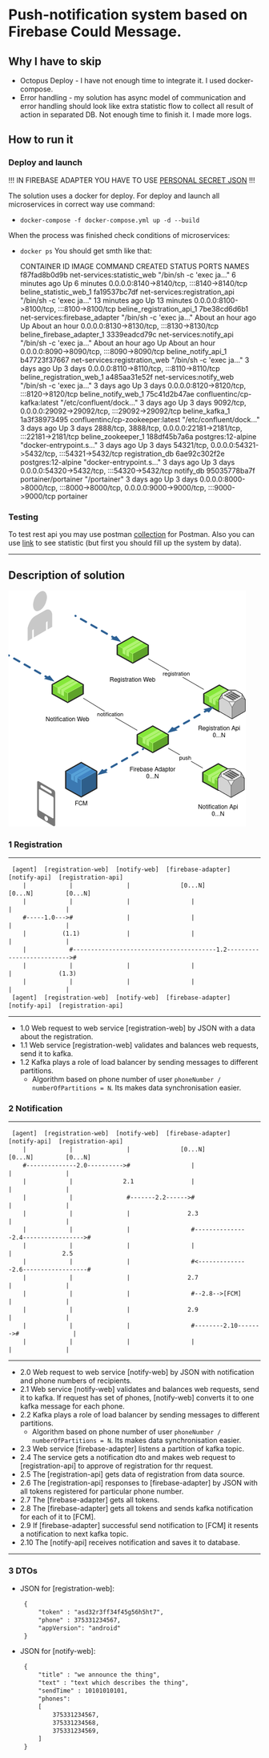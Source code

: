 # Push-notification system based on Firebase Could Message. #

## Why I have to skip ##

* Octopus Deploy - I have not enough time to integrate it. I used docker-compose. 
* Error handling - my solution has async model of communication and error handling should look like extra statistic flow 
  to collect all result of action in separated DB. Not enough time to finish it. I made more logs.

## How to run it ##

### Deploy and launch ###

  !!! IN FIREBASE ADAPTER YOU HAVE TO USE [PERSONAL SECRET JSON](firebase-adapter/src/main/resources/options.json) !!!

  The solution uses a docker for deploy. For deploy and launch all microservices in correct way use command: 
  * `docker-compose -f docker-compose.yml up -d --build`
  
  When the process was finished check conditions of microservices:
  * `docker ps`
  You should get smth like that:


    CONTAINER ID   IMAGE                              COMMAND                  CREATED             STATUS             PORTS                                                                                  NAMES
    f87fad8b0d9b   net-services:statistic_web         "/bin/sh -c 'exec ja…"   6 minutes ago       Up 6 minutes       0.0.0.0:8140->8140/tcp, :::8140->8140/tcp                                              beline_statistic_web_1
    fa19537bc7df   net-services:registration_api      "/bin/sh -c 'exec ja…"   13 minutes ago      Up 13 minutes      0.0.0.0:8100->8100/tcp, :::8100->8100/tcp                                              beline_registration_api_1
    7be38cd6d6b1   net-services:firebase_adapter      "/bin/sh -c 'exec ja…"   About an hour ago   Up About an hour   0.0.0.0:8130->8130/tcp, :::8130->8130/tcp                                              beline_firebase_adapter_1
    3339eadcd79c   net-services:notify_api            "/bin/sh -c 'exec ja…"   About an hour ago   Up About an hour   0.0.0.0:8090->8090/tcp, :::8090->8090/tcp                                              beline_notify_api_1
    b47723f37667   net-services:registration_web      "/bin/sh -c 'exec ja…"   3 days ago          Up 3 days          0.0.0.0:8110->8110/tcp, :::8110->8110/tcp                                              beline_registration_web_1
    a485aa31e52f   net-services:notify_web            "/bin/sh -c 'exec ja…"   3 days ago          Up 3 days          0.0.0.0:8120->8120/tcp, :::8120->8120/tcp                                              beline_notify_web_1
    75c41d2b47ae   confluentinc/cp-kafka:latest       "/etc/confluent/dock…"   3 days ago          Up 3 days          9092/tcp, 0.0.0.0:29092->29092/tcp, :::29092->29092/tcp                                beline_kafka_1
    1a3f38973495   confluentinc/cp-zookeeper:latest   "/etc/confluent/dock…"   3 days ago          Up 3 days          2888/tcp, 3888/tcp, 0.0.0.0:22181->2181/tcp, :::22181->2181/tcp                        beline_zookeeper_1
    188df45b7a6a   postgres:12-alpine                 "docker-entrypoint.s…"   3 days ago          Up 3 days          54321/tcp, 0.0.0.0:54321->5432/tcp, :::54321->5432/tcp                                 registration_db
    6ae92c302f2e   postgres:12-alpine                 "docker-entrypoint.s…"   3 days ago          Up 3 days          0.0.0.0:54320->5432/tcp, :::54320->5432/tcp                                            notify_db
    95035778ba7f   portainer/portainer                "/portainer"             3 days ago          Up 3 days          0.0.0.0:8000->8000/tcp, :::8000->8000/tcp, 0.0.0.0:9000->9000/tcp, :::9000->9000/tcp   portainer

### Testing ###

  To test rest api you may use postman [collection](./postman) for Postman. Also you can use 
  [link](http://localhost:8140/) to see statistic (but first you should fill up the system by data).

---

## Description of solution ##

![image](./diagram.png)

### 1 Registration ###

---
     [agent]  [registration-web]  [notify-web]  [firebase-adapter]     [notify-api]  [registration-api]
        |            |               |              [0...N]              [0...N]         [0...N]
        |            |               |                 |                    |               |
        #-----1.0--->#               |                 |                    |               |
        |          (1.1)             |                 |                    |               |
        |            #----------------------------------------1.2-------------------------->#
        |            |               |                 |                    |             (1.3)
        |            |               |                 |                    |               |
     [agent]  [registration-web]  [notify-web]  [firebase-adapter]     [notify-api]  [registration-api]
---

- 1.0 Web request to web service [registration-web] by JSON with a data about the registration.
- 1.1 Web service [registration-web] validates and balances web requests, send it to kafka.
- 1.2 Kafka plays a role of load balancer by sending messages to different partitions.
    * Algorithm based on phone number of user `phoneNumber / numberOfPartitions = N`. Its makes data synchronisation easier.

### 2 Notification ###

---

     [agent]  [registration-web]  [notify-web]  [firebase-adapter]     [notify-api]  [registration-api]
        |            |               |              [0...N]              [0...N]         [0...N]
        #--------------2.0---------->#                 |                    |               |
        |            |              2.1                |                    |               |
        |            |               #-------2.2------>#                    |               |
        |            |               |                2.3                   |               |
        |            |               |                 #---------------2.4----------------->#
        |            |               |                 |                    |              2.5
        |            |               |                 #<--------------2.6------------------#
        |            |               |                2.7                   |               |
        |            |               |                 #--2.8-->[FCM]       |               |
        |            |               |                2.9                   |               |
        |            |               |                 #--------2.10------->#               |
        |            |               |                 |                    |               |

---

- 2.0 Web request to web service [notify-web] by JSON with notification and phone numbers of recipients.
- 2.1 Web service [notify-web] validates and balances web requests, send it to kafka. If request has set of phones, 
  [notify-web] converts it to one kafka message for each phone.
- 2.2 Kafka plays a role of load balancer by sending messages to different partitions.
    * Algorithm based on phone number of user `phoneNumber / numberOfPartitions = N`. Its makes data synchronisation 
      easier.
- 2.3 Web service [firebase-adapter] listens a partition of kafka topic.
- 2.4 The service gets a notification dto and makes web request to [registration-api] to approve of registration for thr 
  request. 
- 2.5 The [registration-api] gets data of registration from data source.
- 2.6 The [registration-api] responses to [firebase-adapter] by JSON with all tokens registered for particular phone 
  number.
- 2.7 The [firebase-adapter] gets all tokens.
- 2.8 The [firebase-adapter] gets all tokens and sends kafka notification for each of it to [FCM].
- 2.9 If [firebase-adapter] successful send notification to [FCM] it resents a notification to next kafka topic.
- 2.10 The [notify-api] receives notification and saves it to database.  

---

### 3 DTOs ###

 * JSON for [registration-web]:

        {
            "token" : "asd32r3ff34f45g56h5ht7",
            "phone" : 375331234567,
            "appVersion": "android"
        }

 * JSON for [notify-web]:

        {
            "title" : "we announce the thing",
            "text" : "text which describes the thing",
            "sendTime" : 10101010101,
            "phones":
            [
                375331234567,
                375331234568,
                375331234569,
            ]
        }
